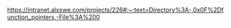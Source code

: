 https://intranet.alxswe.com/projects/226#:~:text=Directory%3A-,0x0F%2Dfunction_pointers,-File%3A%200
